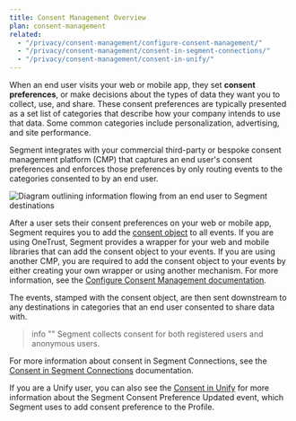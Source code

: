 ```yaml
---
title: Consent Management Overview
plan: consent-management
related:
  - "/privacy/consent-management/configure-consent-management/"
  - "/privacy/consent-management/consent-in-segment-connections/"
  - "/privacy/consent-management/consent-in-unify/"
---
```


When an end user visits your web or mobile app, they set **consent preferences**, or make decisions about the types of data they want you to collect, use, and share. These consent preferences are typically presented as a set list of categories that describe how your company intends to use that data. Some common categories include personalization, advertising, and site performance.

Segment integrates with your commercial third-party or bespoke consent management platform (CMP) that captures an end user's consent preferences and enforces those preferences by only routing events to the categories consented to by an end user.

![Diagram outlining information flowing from an end user to Segment destinations](/docs/privacy/consent-management/images/consent-overview.png)

After a user sets their consent preferences on your web or mobile app, Segment requires you to add the [consent object](/docs/privacy/consent-management/consent-in-segment-connections/#consent-object) to all events. If you are using OneTrust, Segment provides a wrapper for your web and mobile libraries that can add the consent object to your events. If you are using another CMP, you are required to add the consent object to your events by either creating your own wrapper or using another mechanism. For more information, see the [Configure Consent Management documentation](/docs/privacy/consent-management/configure-consent-management/#step-2-integrating-your-cmp-with-segment).

The events, stamped with the consent object, are then sent downstream to any destinations in categories that an end user consented to share data with.

> info ""
> Segment collects consent for both registered users and anonymous users.

For more information about consent in Segment Connections, see the [Consent in Segment Connections](/docs/privacy/consent-management/consent-in-segment-connections) documentation. 

If you are a Unify user, you can also see the [Consent in Unify](/docs/privacy/consent-management/consent-in-unify) for more information about the Segment Consent Preference Updated event, which Segment uses to add consent preference to the Profile.
